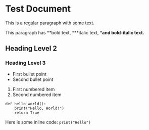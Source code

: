 # Test Document
This is a regular paragraph with some text.

This paragraph has **bold text, ***italic text, ***and bold-italic text.**

## Heading Level 2
### Heading Level 3
* First bullet point
* Second bullet point
1. First numbered item
1. Second numbered item
```
def hello_world():
    print("Hello, World!")
    return True
```

Here is some inline code: `print("Hello")`

